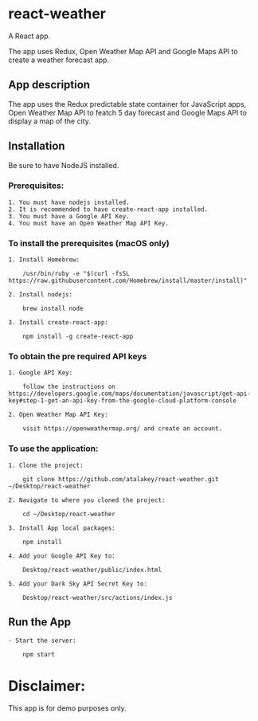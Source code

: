 # react-weather

A React app.

The app uses Redux, Open Weather Map API and Google Maps API to create a weather forecast app.

## App description

The app uses the Redux predictable state container for JavaScript apps, Open Weather Map API to featch 5 day forecast and Google Maps API to display a map of the city.

## Installation

Be sure to have NodeJS installed.

### Prerequisites:
```
1. You must have nodejs installed.
2. It is recommended to have create-react-app installed.
3. You must have a Google API Key.
4. You must have an Open Weather Map API Key.
```

### To install the prerequisites (macOS only)
```
1. Install Homebrew:

    /usr/bin/ruby -e "$(curl -fsSL https://raw.githubusercontent.com/Homebrew/install/master/install)"

2. Install nodejs:

    brew install node

3. Install create-react-app:

    npm install -g create-react-app
```

### To obtain the pre required API keys
```
1. Google API Key:

    follow the instructions on https://developers.google.com/maps/documentation/javascript/get-api-key#step-1-get-an-api-key-from-the-google-cloud-platform-console

2. Open Weather Map API Key:

    visit https://openweathermap.org/ and create an account.
```

### To use the application:
``` 
1. Clone the project:

    git clone https://github.com/atalakey/react-weather.git ~/Desktop/react-weather

2. Navigate to where you cloned the project:

    cd ~/Desktop/react-weather

3. Install App local packages:

    npm install

4. Add your Google API Key to:

    Desktop/react-weather/public/index.html

5. Add your Dark Sky API Secret Key to:

    Desktop/react-weather/src/actions/index.js
```

## Run the App
```
- Start the server:

    npm start
```

# Disclaimer:

This app is for demo purposes only.
